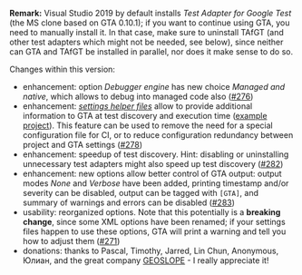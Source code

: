 ﻿**Remark:** Visual Studio 2019 by default installs *Test Adapter for Google Test* (the MS clone based on GTA 0.10.1); if you want to continue using GTA, you need to manually install it. In that case, make sure to uninstall TAfGT (and other test adapters which might not be needed, see below), since neither can GTA and TAfGT be installed in parallel, nor does it make sense to do so.

Changes within this version:

* enhancement: option *Debugger engine* has new choice *Managed and native*, which allows to debug into managed code also ([#276](https://github.com/csoltenborn/GoogleTestAdapter/issues/276))
* enhancement: [*settings helper files*](https://github.com/csoltenborn/GoogleTestAdapter#settings_helper_files) allow to provide additional information to GTA at test discovery and execution time ([example project](https://github.com/csoltenborn/GoogleTestAdapter/tree/master/SampleTests/HelperFileTests)). This feature can be used to remove the need for a special configuration file for CI, or to reduce configuration redundancy between project and GTA settings ([#278](https://github.com/csoltenborn/GoogleTestAdapter/issues/278))
* enhancement: speedup of test discovery. Hint: disabling or uninstalling unnecessary test adapters might also speed up test discovery ([#282](https://github.com/csoltenborn/GoogleTestAdapter/issues/282))
* enhancement: new options allow better control of GTA output: output modes *None* and *Verbose* have been added, printing timestamp and/or severity can be disabled, output can be tagged with `[GTA]`, and summary of warnings and errors can be disabled ([#283](https://github.com/csoltenborn/GoogleTestAdapter/issues/283))
* usability: reorganized options. Note that this potentially is a **breaking change**, since some XML options have been renamed; if your settings files happen to use these options, GTA will print a warning and tell you how to adjust them ([#271](https://github.com/csoltenborn/GoogleTestAdapter/issues/271))
* donations: thanks to Pascal, Timothy, Jarred, Lin Chun, Anonymous, Юлиан, and the great company [GEOSLOPE](https://www.geoslope.com/) - I really appreciate it!